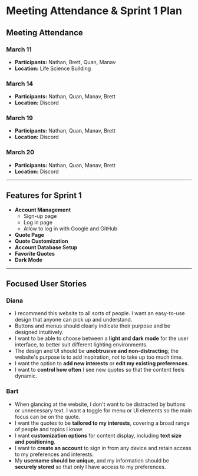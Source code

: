 # Meeting Attendance & Sprint 1 Plan

## Meeting Attendance  

### March 11  
- **Participants:** Nathan, Brett, Quan, Manav  
- **Location:** Life Science Building  

### March 14  
- **Participants:** Nathan, Quan, Manav, Brett  
- **Location:** Discord

### March 19  
- **Participants:** Nathan, Quan, Manav, Brett  
- **Location:** Discord

### March 20  
- **Participants:** Nathan, Quan, Manav, Brett  
- **Location:** Discord  

---

## Features for Sprint 1  
- **Account Management**  
  - Sign-up page  
  - Log in page
  - Allow to log in with Google and GitHub 
- **Quote Page**
- **Quote Customization**   
- **Account Database Setup**  
- **Favorite Quotes**  
- **Dark Mode**  

---

## Focused User Stories  

### Diana  
- I recommend this website to all sorts of people. I want an easy-to-use design that anyone can pick up and understand. 
- Buttons and menus should clearly indicate their purpose and be designed intuitively.  
- I want to be able to choose between a **light and dark mode** for the user interface, to better suit different lighting environments.  
- The design and UI should be **unobtrusive and non-distracting**; the website's purpose is to add inspiration, not to take up too much time.  
- I want the option to **add new interests** or **edit my existing preferences**.  
- I want to **control how often** I see new quotes so that the content feels dynamic.   

### Bart  
- When glancing at the website, I don't want to be distracted by buttons or unnecessary text. I want a toggle for menu or UI elements so the main focus can be on the quote. 
- I want the quotes to be **tailored to my interests**, covering a broad range of people and topics I know.  
- I want **customization options** for content display, including **text size and positioning**.     
- I want to **create an account** to sign in from any device and retain access to my preferences and interests.  
- My **username should be unique**, and my information should be **securely stored** so that only I have access to my preferences.  
